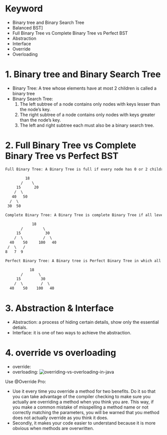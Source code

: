 # Keyword
- Binary tree and Binary Search Tree 
- Balanced BST]
- Full Binary Tree vs Complete Binary Tree vs Perfect BST
- Abstraction
- Interface
- Override
- Overloading

# 1. Binary tree and Binary Search Tree 
- Binary Tree: A tree whose elements have at most 2 children is called a binary tree
- Binary Search Tree: 
    1. The left subtree of a node contains only nodes with keys lesser than the node’s key.
    2. The right subtree of a node contains only nodes with keys greater than the node’s key.
    3. The left and right subtree each must also be a binary search tree.
# 2. Full Binary Tree vs Complete Binary Tree vs Perfect BST
```html
Full Binary Tree: A Binary Tree is full if every node has 0 or 2 children. Following are examples of a full binary tree.

         18
       /    \   
     15      20    
    /  \       
   40   50   
  /  \
 30  50

Complete Binary Tree: A Binary Tree is complete Binary Tree if all levels are completely filled except possibly the last level and the last level has all keys as left as possible.

            18
       /         \  
     15           30  
    /  \         /  \
  40    50     100   40
 /  \   /
8   7  9 

Perfect Binary Tree: A Binary tree is Perfect Binary Tree in which all internal nodes have two children and all leaves are at same level.

           18
       /       \  
     15         30  
    /  \        /  \
  40    50    100   40
```

# 3. Abstraction & Interface
- Abstraction: a process of hiding certain details, show only the essential detials. 
- Interface: it is one of two ways to achieve the abstraction. 

# 4. override vs overloading
- override: 
- overloading:
![overriding-vs-overloading-in-java](https://user-images.githubusercontent.com/19642027/94990186-1dc27700-0548-11eb-9951-468ee55920ed.png)

Use @Override Pro:
- Use it every time you override a method for two benefits. Do it so that you can take advantage of the compiler checking to make sure you actually are overriding a method when you think you are. This way, if you make a common mistake of misspelling a method name or not correctly matching the parameters, you will be warned that you method does not actually override as you think it does.
- Secondly, it makes your code easier to understand because it is more obvious when methods are overwritten.
